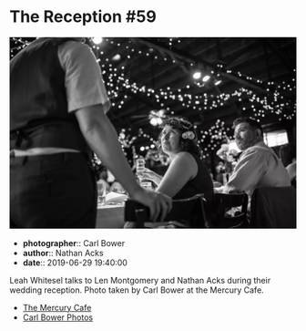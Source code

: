 # The Reception #59

![Leah Whitsel talks to Len Montgomery and Nathan Acks](assets/2019-06-29-set-3-the-reception-59.webp)

* **photographer**:: Carl Bower  
* **author**:: Nathan Acks  
* **date**:: 2019-06-29 19:40:00

Leah Whitesel talks to Len Montgomery and Nathan Acks during their wedding reception. Photo taken by Carl Bower at the Mercury Cafe.

* [The Mercury Cafe](http://mercurycafe.com)
* [Carl Bower Photos](https://carlbowerphotos.com)
